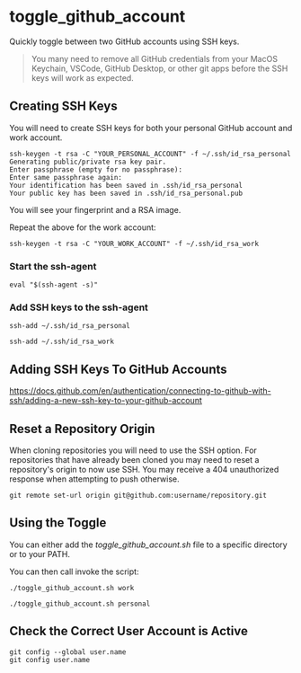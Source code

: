 # toggle_github_account

Quickly toggle between two GitHub accounts using SSH keys.

> You many need to remove all GitHub credentials from your MacOS Keychain, VSCode, GitHub Desktop, or other git apps before the SSH keys will work as expected.

## Creating SSH Keys

You will need to create SSH keys for both your personal GitHub account and work account.

```
ssh-keygen -t rsa -C "YOUR_PERSONAL_ACCOUNT" -f ~/.ssh/id_rsa_personal
Generating public/private rsa key pair.
Enter passphrase (empty for no passphrase):
Enter same passphrase again:
Your identification has been saved in .ssh/id_rsa_personal
Your public key has been saved in .ssh/id_rsa_personal.pub
```

You will see your fingerprint and a RSA image.

Repeat the above for the work account:

```
ssh-keygen -t rsa -C "YOUR_WORK_ACCOUNT" -f ~/.ssh/id_rsa_work
```

### Start the ssh-agent

`eval "$(ssh-agent -s)"`

### Add SSH keys to the ssh-agent

`ssh-add ~/.ssh/id_rsa_personal`

`ssh-add ~/.ssh/id_rsa_work`

## Adding SSH Keys To GitHub Accounts

https://docs.github.com/en/authentication/connecting-to-github-with-ssh/adding-a-new-ssh-key-to-your-github-account

## Reset a Repository Origin

When cloning repositories you will need to use the SSH option. For repositories that have already been cloned you may need to reset a repository's origin to now use SSH. You may receive a 404 unauthorized response when attempting to push otherwise.

```
git remote set-url origin git@github.com:username/repository.git
```

## Using the Toggle

You can either add the _toggle_github_account.sh_ file to a specific directory or to your PATH.

You can then call invoke the script:

```
./toggle_github_account.sh work
```

```
./toggle_github_account.sh personal
```

## Check the Correct User Account is Active

```
git config --global user.name
git config user.name
```
